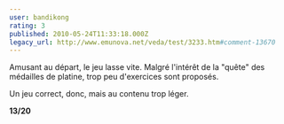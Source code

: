 ```yaml
---
user: bandikong
rating: 3
published: 2010-05-24T11:33:18.000Z
legacy_url: http://www.emunova.net/veda/test/3233.htm#comment-13670
---
```

Amusant au départ, le jeu lasse vite. Malgré l'intérêt de la "quête" des médailles de platine, trop peu d'exercices sont proposés.

Un jeu correct, donc, mais au contenu trop léger.


**13/20**